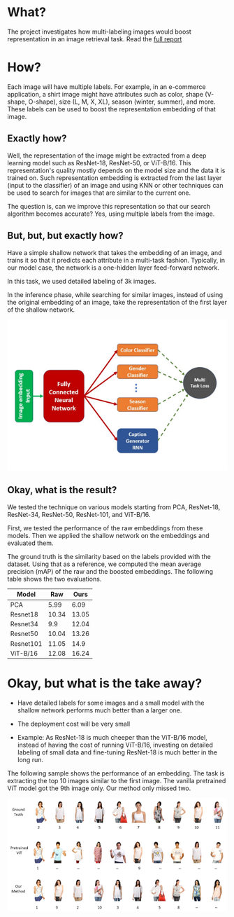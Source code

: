 # What?
The project investigates how multi-labeling images would boost representation in an image retrieval task. Read the [full report](https://github.com/leobitz/boosting_image_retrieval/blob/main/paper.pdf)

# How?
Each image will have multiple labels. For example, in an e-commerce application, a shirt image might have attributes such as color, shape (V-shape, O-shape), size (L, M, X, XL), season (winter, summer), and more. These labels can be used to boost the representation embedding of that image. 

## Exactly how?

Well, the representation of the image might be extracted from a deep learning model such as ResNet-18, ResNet-50, or ViT-B/16. This representation's quality mostly depends on the model size and the data it is trained on. Such representation embedding is extracted from the last layer (input to the classifier) of an image and using KNN or other techniques can be used to search for images that are similar to the current one.  

The question is, can we improve this representation so that our search algorithm becomes accurate? Yes, using multiple labels from the image.

## But, but, but exactly how?

Have a simple shallow network that takes the embedding of an image, and trains it so that it predicts each attribute in a multi-task fashion. Typically, in our model case, the network is a one-hidden layer feed-forward network. 

In this task, we used detailed labeling of 3k images.

In the inference phase, while searching for similar images, instead of using the original embedding of an image, take the representation of the first layer of the shallow network.

![shallow model](https://github.com/leobitz/boosting_image_retrieval/blob/main/model.png?raw=true)


## Okay, what is the result?

We tested the technique on various models starting from PCA, ResNet-18, ResNet-34, ResNet-50, ResNet-101, and ViT-B/16.

First, we tested the performance of the raw embeddings from these models. Then we applied the shallow network on the embeddings and evaluated them. 

The ground truth is the similarity based on the labels provided with the dataset. Using that as a reference, we computed the mean average precision (mAP) of the raw and the boosted embeddings. The following table shows the two evaluations. 

| Model | Raw | Ours |
| ------ | ---| -----|
|PCA | 5.99 | 6.09 | 
|Resnet18 | 10.34 | 13.05 | 
|Resnet34 | 9.9 | 12.04 | 
|Resnet50 | 10.04 | 13.26 | 
|Resnet101 | 11.05 | 14.9 | 
|ViT-B/16 | 12.08 | 16.24 | 

# Okay, but what is the take away?

- Have detailed labels for some images and a small model with the shallow network performs much better than a larger one. 

- The deployment cost will be very small

- Example: As ResNet-18 is much cheeper than the ViT-B/16 model, instead of having the cost of running ViT-B/16, investing on detailed labeling of small data and fine-tuning ResNet-18 is much better in the long run. 

The following sample shows the performance of an embedding. The task is extracting the top 10 images similar to the first image. The vanilla pretrained ViT model got the 9th image only. Our method only missed two. 

![shallow model](https://github.com/leobitz/boosting_image_retrieval/blob/main/sample.png?raw=true)

